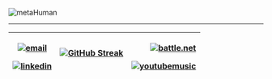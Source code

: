 

<!--
**Cassandra-White/Cassandra-White** is a ✨ _special_ ✨ repository because its `README.md` (this file) appears on your GitHub profile.

Here are some ideas to get you started:

- 🔭 I’m currently working on ...
- 🌱 I’m currently learning ...
- 👯 I’m looking to collaborate on ...
- 🤔 I’m looking for help with ...
- 💬 Ask me about ...
- 📫 How to reach me: ...
- 😄 Pronouns: ...
- ⚡ Fun fact: ...
-->
![metaHuman](https://github.com/Cassandra-White/Cassandra-White/blob/main/hd.gif)


---


<div align="center"> 

 |<p> <a href="mailto:krissane.alexandre@gmail.com"><img src="https://img.icons8.com/color/96/000000/gmail.png" alt="email"/></a> </p><a href="https://www.linkedin.com/in/alexandre-krissane"><img src="https://img.icons8.com/color/96/000000/linkedin.png" alt="linkedin"/></a> | [![GitHub Streak](http://github-readme-streak-stats.herokuapp.com?user=Cassandra-White&theme=nord&hide_border=true&date_format=j%20M%5B%20Y%5D&ring=E07C36&background=000000&fire=DD5234&border=DD2727&currStreakNum=DDDDDD&stroke=FFFFFF4E&sideNums=DDDDDD&currStreakLabel=DD9659&sideLabels=DDDDDD&dates=DDDDDD)](https://git.io/streak-stats)|<p> <a href="mailto:cassandra#2528"><img src="https://img.icons8.com/color/96/000000/battle-net.png" alt="battle.net"/></a> </p> <a href="https://music.youtube.com/channel/UC0MH_xTnmRQuXqOot6eM0VA?feature=share"><img src="https://img.icons8.com/color/96/000000/youtube-music.png" alt="youtubemusic"/></a>|
|----------|:-------------:|------:|
 </span>
</div>




    


  
 
